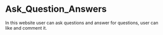 # Ask_Question_Answers
In this website user can ask questions and answer for questions, user can like and comment it.
